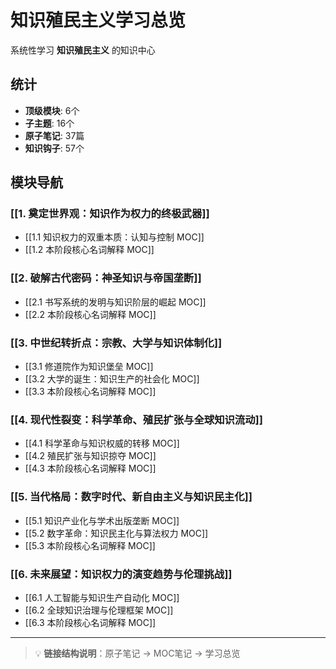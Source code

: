 # 知识殖民主义学习总览

系统性学习 **知识殖民主义** 的知识中心

## 统计

- **顶级模块**: 6个
- **子主题**: 16个
- **原子笔记**: 37篇
- **知识钩子**: 57个

## 模块导航

### [[1. 奠定世界观：知识作为权力的终极武器]]

- [[1.1 知识权力的双重本质：认知与控制 MOC]]
- [[1.2 本阶段核心名词解释 MOC]]

### [[2. 破解古代密码：神圣知识与帝国垄断]]

- [[2.1 书写系统的发明与知识阶层的崛起 MOC]]
- [[2.2 本阶段核心名词解释 MOC]]

### [[3. 中世纪转折点：宗教、大学与知识体制化]]

- [[3.1 修道院作为知识堡垒 MOC]]
- [[3.2 大学的诞生：知识生产的社会化 MOC]]
- [[3.3 本阶段核心名词解释 MOC]]

### [[4. 现代性裂变：科学革命、殖民扩张与全球知识流动]]

- [[4.1 科学革命与知识权威的转移 MOC]]
- [[4.2 殖民扩张与知识掠夺 MOC]]
- [[4.3 本阶段核心名词解释 MOC]]

### [[5. 当代格局：数字时代、新自由主义与知识民主化]]

- [[5.1 知识产业化与学术出版垄断 MOC]]
- [[5.2 数字革命：知识民主化与算法权力 MOC]]
- [[5.3 本阶段核心名词解释 MOC]]

### [[6. 未来展望：知识权力的演变趋势与伦理挑战]]

- [[6.1 人工智能与知识生产自动化 MOC]]
- [[6.2 全球知识治理与伦理框架 MOC]]
- [[6.3 本阶段核心名词解释 MOC]]

---

> 💡 **链接结构说明**：原子笔记 → MOC笔记 → 学习总览
